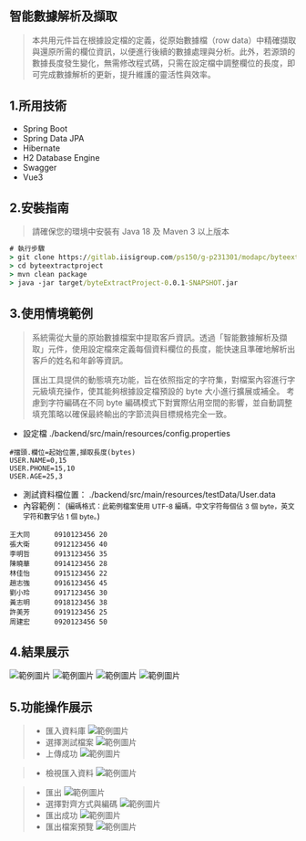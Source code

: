 ## 智能數據解析及擷取

> 本共用元件旨在根據設定檔的定義，從原始數據檔（row
> data）中精確擷取與還原所需的欄位資訊，以便進行後續的數據處理與分析。此外，若源頭的數據長度發生變化，無需修改程式碼，只需在設定檔中調整欄位的長度，即可完成數據解析的更新，提升維護的靈活性與效率。
>

## 1.所用技術

- Spring Boot
- Spring Data JPA
- Hibernate
- H2 Database Engine
- Swagger
- Vue3

## 2.安裝指南

> 請確保您的環境中安裝有 Java 18 及 Maven 3 以上版本

```bat
# 執行步驟
> git clone https://gitlab.iisigroup.com/ps150/g-p231301/modapc/byteextractproject.git
> cd byteextractproject
> mvn clean package
> java -jar target/byteExtractProject-0.0.1-SNAPSHOT.jar
```

## 3.使用情境範例

> 系統需從大量的原始數據檔案中提取客戶資訊。透過「智能數據解析及擷取」元件，使用設定檔來定義每個資料欄位的長度，能快速且準確地解析出客戶的姓名和年齡等資訊。
>
> 匯出工具提供的動態填充功能，旨在依照指定的字符集，對檔案內容進行字元級填充操作，使其能夠根據設定檔預設的 byte 大小進行擴展或補全。
> 考慮到字符編碼在不同 byte 編碼模式下對實際佔用空間的影響，並自動調整填充策略以確保最終輸出的字節流與目標規格完全一致。

- 設定檔 ./backend/src/main/resources/config.properties

```properties
#擋頭.欄位=起始位置,擷取長度(bytes)
USER.NAME=0,15
USER.PHONE=15,10
USER.AGE=25,3
```

- 測試資料檔位置：
  ./backend/src/main/resources/testData/User.data
- 內容範例：
  (<span style="font-size:12px;">編碼格式：此範例檔案使用 UTF-8 編碼，中文字符每個佔 3 個 byte，英文字符和數字佔 1 個
  byte。</span>)

```plaintext
王大同      0910123456 20
張大衛      0912123456 40
李明哲      0913123456 35
陳曉華      0914123456 28
林佳怡      0915123456 22
趙志強      0916123456 45
劉小玲      0917123456 30
黃志明      0918123456 38
許美芳      0919123456 25
周建宏      0920123456 50           
```

## 4.結果展示

![範例圖片](images/Entry.png)
![範例圖片](images/Import_Data.png)
![範例圖片](images/Data_Overview.png)
![範例圖片](images/Export_Data.png)

## 5.功能操作展示
> - 匯入資料庫
  ![範例圖片](images/Import_Data.png)
> - 選擇測試檔案
  ![範例圖片](images/Import_Test_Data.png)
> - 上傳成功
  ![範例圖片](images/Upload_Success.png)

> - 檢視匯入資料
  ![範例圖片](images/Data_Import_Success_Overview.png)

> - 匯出
  ![範例圖片](images/Export_Data.png)
>- 選擇對齊方式與編碼
  ![範例圖片](images/Export_Selection.png)
>- 匯出成功
  ![範例圖片](images/Export_Success.png)
>- 匯出檔案預覽
  ![範例圖片](images/Export_File.png)